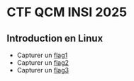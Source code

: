 # CTF QCM INSI 2025
## Introduction en Linux
* Capturer un [flag1](https://github.com/SitrakaResearchAndPOC/CTF_INSI_2025/blob/main/flag1.md)
* Capturer un [flag2](https://github.com/SitrakaResearchAndPOC/CTF_INSI_2025/blob/main/flag2.md)
* Capturer un [flag3](https://github.com/SitrakaResearchAndPOC/CTF_INSI_2025/blob/main/flag3.md) 
